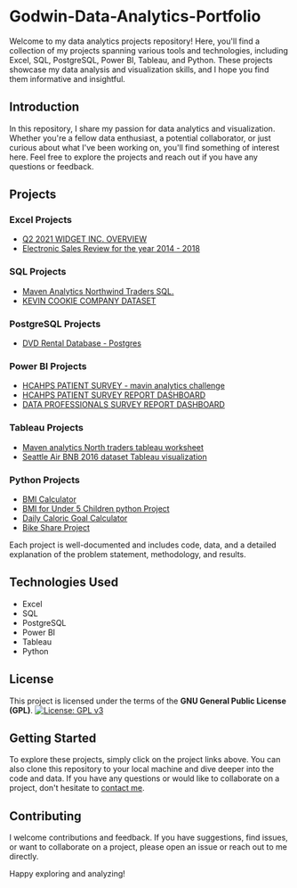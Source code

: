 # Godwin-Data-Analytics-Portfolio
Welcome to my data analytics projects repository! Here, you'll find a collection of my projects spanning various tools and technologies, including Excel, SQL, PostgreSQL, Power BI, Tableau, and Python. These projects showcase my data analysis and visualization skills, and I hope you find them informative and insightful.

## Introduction

In this repository, I share my passion for data analytics and visualization. Whether you're a fellow data enthusiast, a potential collaborator, or just curious about what I've been working on, you'll find something of interest here. Feel free to explore the projects and reach out if you have any questions or feedback.

## Projects

### Excel Projects
- [Q2 2021 WIDGET INC. OVERVIEW](https://github.com/Godwin-Rukki/Godwin-Data-Analytics-Portfolio/blob/Projects/EXCEL%20PROJECT.xlsx)
- [Electronic Sales Review for the year 2014 - 2018](https://github.com/Godwin-Rukki/Godwin-Data-Analytics-Portfolio/commit/19b1c766e8900fcac0cb4633ea0946a3df6a797c)

### SQL Projects
- [Maven Analytics Northwind Traders SQL.](https://github.com/Godwin-Rukki/Godwin-Data-Analytics-Portfolio/commit/068424c1b362c8c572f5760bbd5b62b1216595f4)
- [KEVIN COOKIE COMPANY DATASET](https://github.com/Godwin-Rukki/Godwin-Data-Analytics-Portfolio/commit/cd769bbdacfb802dec28dc4a6e45f5c1410130d0)

### PostgreSQL Projects
- [DVD Rental Database - Postgres](https://github.com/Godwin-Rukki/Godwin-Data-Analytics-Portfolio/blob/Projects/Queries.sql)
  
### Power BI Projects
- [HCAHPS PATIENT SURVEY - mavin analytics challenge](https://github.com/Godwin-Rukki/Godwin-Data-Analytics-Portfolio/commit/5bcc2aad974ad8fc69d0aa4531609ef0de591d46)
- [HCAHPS PATIENT SURVEY REPORT DASHBOARD](https://github.com/Godwin-Rukki/Godwin-Data-Analytics-Portfolio/blob/Projects/Capture2.PNG)
- [DATA PROFESSIONALS SURVEY REPORT DASHBOARD](https://github.com/Godwin-Rukki/Godwin-Data-Analytics-Portfolio/blob/Projects/Data%20Professionals%20Power%20BI.PNG)

### Tableau Projects
- [Maven analytics North traders tableau worksheet](https://github.com/Godwin-Rukki/Godwin-Data-Analytics-Portfolio/commit/099afc9bccc2541b85581bf50cfbcbd699b039eb)
- [Seattle Air BNB 2016 dataset Tableau visualization](https://github.com/Godwin-Rukki/Godwin-Data-Analytics-Portfolio/commit/5fa4404f1a3630f08dec021724e5ce10236202e1)

### Python Projects
- [BMI Calculator](https://github.com/Godwin-Rukki/Godwin-Data-Analytics-Portfolio/blob/Projects/BMI%20Calculator.py)
- [BMI for Under 5 Children python Project](https://github.com/Godwin-Rukki/Godwin-Data-Analytics-Portfolio/blob/Projects/Child%20BMI%20Calculator.py)
- [Daily Caloric Goal Calculator](https://github.com/Godwin-Rukki/Godwin-Data-Analytics-Portfolio/blob/Projects/Calorie%20Calculator.py)
- [Bike Share Project](https://github.com/Godwin-Rukki/Godwin-Data-Analytics-Portfolio/blob/Projects/bikeshareproject.py)

Each project is well-documented and includes code, data, and a detailed explanation of the problem statement, methodology, and results.

## Technologies Used

- Excel
- SQL
- PostgreSQL
- Power BI
- Tableau
- Python

## License
This project is licensed under the terms of the **GNU General Public License (GPL)**.
[![License: GPL v3](https://img.shields.io/badge/License-GPLv3-blue.svg)](https://www.gnu.org/licenses/gpl-3.0)

## Getting Started

To explore these projects, simply click on the project links above. You can also clone this repository to your local machine and dive deeper into the code and data. If you have any questions or would like to collaborate on a project, don't hesitate to [contact me](https://www.linkedin.com/in/oghenerukevwegodwinidiovo/).

## Contributing

I welcome contributions and feedback. If you have suggestions, find issues, or want to collaborate on a project, please open an issue or reach out to me directly.

Happy exploring and analyzing!
